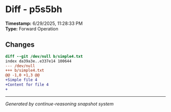 # Diff - p5s5bh

**Timestamp:** 6/29/2025, 11:28:33 PM  
**Type:** Forward Operation

## Changes

```diff
diff --git /dev/null b/simple4.txt
index da39a3e..e337e14 100644
--- /dev/null
+++ b/simple4.txt
@@ -1,0 +1,3 @@
+Simple file 4
+Content for file 4
+

```

---
*Generated by continue-reasoning snapshot system*
